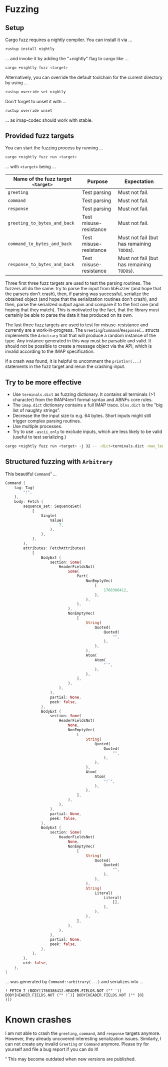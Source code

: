 # Fuzzing

## Setup

Cargo fuzz requires a nightly compiler. You can install it via ...

```sh
rustup install nightly
```

... and invoke it by adding the "+nightly" flag to cargo like ...

```sh
cargo +nightly fuzz <target>
```

Alternatively, you can override the default toolchain for the current directory by using ...

```sh
rustup override set nightly
```

Don't forget to unset it with ...

```sh
rustup override unset
```

... as imap-codec should work with stable.

## Provided fuzz targets

You can start the fuzzing process by running ...

```sh
cargo +nightly fuzz run <target>
```

... with `<target>` being ...

| Name of the fuzz target `<target>` | Purpose                | Expectation                                |
|------------------------------------|------------------------|--------------------------------------------|
| `greeting`                         | Test parsing           | Must not fail.                             |
| `command`                          | Test parsing           | Must not fail.                             |
| `response`                         | Test parsing           | Must not fail.                             |
| `greeting_to_bytes_and_back`       | Test misuse-resistance | Must not fail.                             |
| `command_to_bytes_and_back`        | Test misuse-resistance | Must not fail (but has remaining `TODO`s). |
| `response_to_bytes_and_back`       | Test misuse-resistance | Must not fail (but has remaining `TODO`s). |

Three first three fuzz targets are used to test the parsing routines.
The fuzzers all do the same: try to parse the input from libFuzzer (and hope that the parsers don't crash), then,
if parsing was successful, serialize the obtained object (and hope that the serialization routines don't crash), and then,
parse the serialized output again and compare it to the first one (and hoping that they match).
This is motivated by the fact, that the library must certainly be able to parse the data it has produced on its own.

The last three fuzz targets are used to test for misuse-resistance and currently are a work-in-progress.
The `Greeting`/`Command`/`Response`/... structs implements the `Arbitrary` trait that will produce a random instance of the type.
Any instance generated in this way must be parsable and valid.
It should not be possible to create a message object via the API, which is invalid according to the IMAP specification.

If a crash was found, it is helpful to uncomment the `println!(...)` statements in the fuzz target and rerun the crashing input. 

## Try to be more effective

* Use `terminals.dict` as fuzzing dictionary. It contains all terminals (>1 character) from the IMAP4rev1 formal syntax and ABNFs core rules.
* The `imap.dict` dictionary contains a full IMAP trace. `blns.dict` is the "big list of naughty strings".
* Decrease the the input size to e.g. 64 bytes. Short inputs might still trigger complex parsing routines.
* Use multiple processes.
* Try to use `-ascii_only` to exclude inputs, which are less likely to be valid (useful to test serializing.)

```sh
cargo +nightly fuzz run <target> -j 32 -- -dict=terminals.dict -max_len=64 -only_ascii=1
```

## Structured fuzzing with `Arbitrary`

This beautiful `Command`¹ ... 

```rust
Command {
    tag: Tag(
        "!",
    ),
    body: Fetch {
        sequence_set: SequenceSet(
            [
                Single(
                    Value(
                        7,
                    ),
                ),
            ],
        ),
        attributes: FetchAttributes(
            [
                BodyExt {
                    section: Some(
                        HeaderFieldsNot(
                            Some(
                                Part(
                                    NonEmptyVec(
                                        [
                                            1768386412,
                                        ],
                                    ),
                                ),
                            ),
                            NonEmptyVec(
                                [
                                    String(
                                        Quoted(
                                            Quoted(
                                                "",
                                            ),
                                        ),
                                    ),
                                    Atom(
                                        Atom(
                                            "`",
                                        ),
                                    ),
                                ],
                            ),
                        ),
                    ),
                    partial: None,
                    peek: false,
                },
                BodyExt {
                    section: Some(
                        HeaderFieldsNot(
                            None,
                            NonEmptyVec(
                                [
                                    String(
                                        Quoted(
                                            Quoted(
                                                "",
                                            ),
                                        ),
                                    ),
                                    Atom(
                                        Atom(
                                            "!`",
                                        ),
                                    ),
                                ],
                            ),
                        ),
                    ),
                    partial: None,
                    peek: false,
                },
                BodyExt {
                    section: Some(
                        HeaderFieldsNot(
                            None,
                            NonEmptyVec(
                                [
                                    String(
                                        Quoted(
                                            Quoted(
                                                "",
                                            ),
                                        ),
                                    ),
                                    String(
                                        Literal(
                                            Literal(
                                                [],
                                            ),
                                        ),
                                    ),
                                ],
                            ),
                        ),
                    ),
                    partial: None,
                    peek: false,
                },
            ],
        ),
        uid: false,
    },
}
```

... was generated by `Command::arbitrary(...)` and serializes into ...


```imap
! FETCH 7 (BODY[1768386412.HEADER.FIELDS.NOT ("" `)] BODY[HEADER.FIELDS.NOT ("" !`)] BODY[HEADER.FIELDS.NOT ("" {0}
)])
```

# Known crashes

I am not able to crash the `greeting`, `command`, and `response` targets anymore.
However, they already uncovered interesting serialization issues.
Similarly, I can not create any invalid `Greeting` or `Command` anymore.
Please try for yourself and file a bug report if you can do it!

¹ This may become outdated when new versions are published.